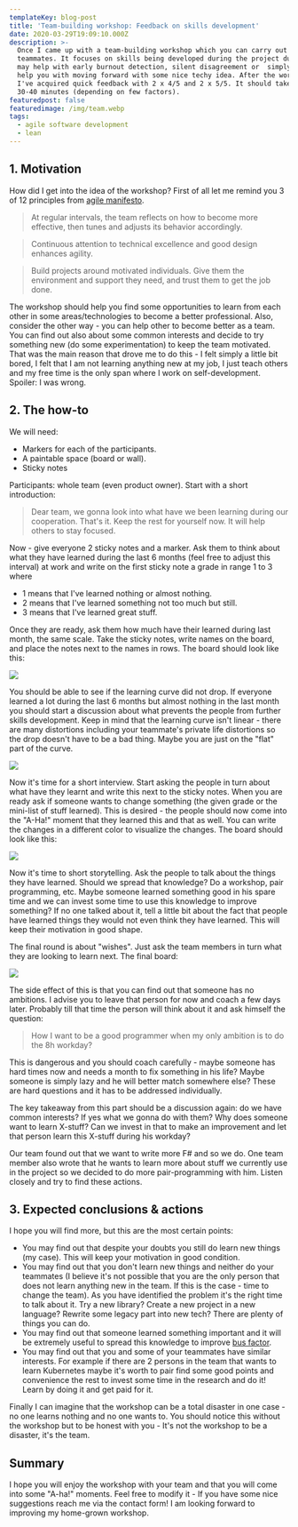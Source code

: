 ```yaml
---
templateKey: blog-post
title: 'Team-building workshop: Feedback on skills development'
date: 2020-03-29T19:09:10.000Z
description: >-
  Once I came up with a team-building workshop which you can carry out with your
  teammates. It focuses on skills being developed during the project duration. It
  may help with early burnout detection, silent disagreement or  simply it may
  help you with moving forward with some nice techy idea. After the workshop
  I've acquired quick feedback with 2 x 4/5 and 2 x 5/5. It should take about
  30-40 minutes (depending on few factors).
featuredpost: false
featuredimage: /img/team.webp
tags:
  - agile software development
  - lean
---
```

## 1. Motivation
How did I get into the idea of the workshop? First of all let me remind you 3 of 12 principles from <a href="https://agilemanifesto.org/principles.html" target="_blank">agile manifesto</a>.
>At regular intervals, the team reflects on how to become more effective, then tunes and adjusts its behavior accordingly. 

>Continuous attention to technical excellence and good design enhances agility. 

>Build projects around motivated individuals. Give them the environment and support they need, and trust them to get the job done.

The workshop should help you find some opportunities to learn from each other in some areas/technologies to become a better professional. Also, consider the other way - you can help other to become better as a team. You can find out also about some common interests and decide to try something new (do some experimentation) to keep the team motivated. That was the main reason that drove me to do this - I felt simply a little bit bored, I felt that I am not learning anything new at my job, I just teach others and my free time is the only span where I work on self-development. Spoiler: I was wrong.

## 2. The how-to
We will need:
* Markers for each of the participants.
* A paintable space (board or wall).
* Sticky notes

Participants: whole team (even product owner). Start with a short introduction: 
> Dear team, we gonna look into what have we been learning during our cooperation. 
That's it. Keep the rest for yourself now. It will help others to stay focused.

Now - give everyone 2 sticky notes and a marker. Ask them to think about what they have learned during the last 6 months (feel free to adjust this interval) at work and write on the first sticky note a grade in range 1 to 3 where
* 1 means that I've learned nothing or almost nothing.
* 2 means that I've learned something not too much but still.
* 3 means that I've learned great stuff.

Once they are ready, ask them how much have their learned during last month, the same scale. Take the sticky notes, write names on the board, and place the notes next to the names in rows. The board should look like this:

![](/img/post3/1.jpg)

You should be able to see if the learning curve did not drop. If everyone learned a lot during the last 6 months but almost nothing in the last month you should start a discussion about what prevents the people from further skills development. Keep in mind that the learning curve isn't linear - there are many distortions including your teammate's private life distortions so the drop doesn't have to be a bad thing. Maybe you are just on the "flat" part of the curve.

![](/img/learning.png)

Now it's time for a short interview. Start asking the people in turn about what have they learnt and write this next to the sticky notes. When you are ready ask if someone wants to change something (the given grade or the mini-list of stuff learned). This is desired - the people should now come into the "A-Ha!" moment that they learned this and that as well. You can write the changes in a different color to visualize the changes. The board should look like this:

![](/img/post3/2.jpg)

Now it's time to short storytelling. Ask the people to talk about the things they have learned. Should we spread that knowledge? Do a workshop, pair programming, etc. Maybe someone learned something good in his spare time and we can invest some time to use this knowledge to improve something? If no one talked about it, tell a little bit about the fact that people have learned things they would not even think they have learned. This will keep their motivation in good shape.

The final round is about "wishes". Just ask the team members in turn what they are looking to learn next. The final board:

![](/img/post3/3.jpg)

The side effect of this is that you can find out that someone has no ambitions. I advise you to leave that person for now and coach a few days later. Probably till that time the person will think about it and ask himself the question:
> How I want to be a good programmer when my only ambition is to do the 8h workday?

This is dangerous and you should coach carefully - maybe someone has hard times now and needs a month to fix something in his life? Maybe someone is simply lazy and he will better match somewhere else? These are hard questions and it has to be addressed individually.

The key takeaway from this part should be a discussion again: do we have common interests? If yes what we gonna do with them? Why does someone want to learn X-stuff? Can we invest in that to make an improvement and let that person learn this X-stuff during his workday?

Our team found out that we want to write more F# and so we do. One team member also wrote that he wants to learn more about stuff we currently use in the project so we decided to do more pair-programming with him. Listen closely and try to find these actions.

## 3. Expected conclusions & actions
I hope you will find more, but this are the most certain points:
* You may find out that despite your doubts you still do learn new things (my case). This will keep your motivation in good condition.
* You may find out that you don't learn new things and neither do your teammates (I believe it's not possible that you are the only person that does not learn anything new in the team. If this is the case - time to change the team). As you have identified the problem it's the right time to talk about it. Try a new library? Create a new project in a new language? Rewrite some legacy part into new tech? There are plenty of things you can do.
* You may find out that someone learned something important and it will be extremely useful to spread this knowledge to improve <a href="https://en.wikipedia.org/wiki/Bus_factor" target="_blank">bus factor</a>. 
* You may find out that you and some of your teammates have similar interests. For example if there are 2 persons in the team that wants to learn Kubernetes maybe it's worth to pair find some good points and convenience the rest to invest some time in the research and do it! Learn by doing it and get paid for it.

Finally I can imagine that the workshop can be a total disaster in one case - no one learns nothing and no one wants to. You should notice this without the workshop but to be honest with you - It's not the workshop to be a disaster, it's the team.

## Summary
I hope you will enjoy the workshop with your team and that you will come into some "A-ha!" moments. Feel free to modify it - If you have some nice suggestions reach me via the contact form! I am looking forward to improving my home-grown workshop.
